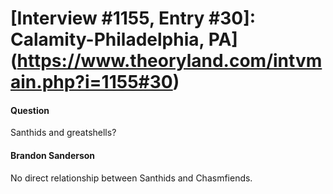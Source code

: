 # [Interview #1155, Entry #30]: Calamity-Philadelphia, PA](https://www.theoryland.com/intvmain.php?i=1155#30)

#### Question

Santhids and greatshells?

#### Brandon Sanderson

No direct relationship between Santhids and Chasmfiends.

